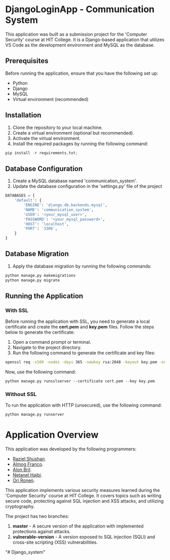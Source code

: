 # DjangoLoginApp - Communication System
This application was built as a submission project for the 'Computer Security' course at HIT College. It is a Django-based application that utilizes VS Code as the development environment and MySQL as the database.
## Prerequisites
Before running the application, ensure that you have the following set up:
- Python
- Django
- MySQL
- Virtual environment (recommended)

## Installation
1. Clone the repository to your local machine.
2. Create a virtual environment (optional but recommended).
3. Activate the virtual environment.
4. Install the required packages by running the following command:

```python 
pip install -r requirements.txt;
```

## Database Configuration
1. Create a MySQL database named 'communication_system'.
2. Update the database configuration in the 'settings.py' file of the project
```python 
DATABASES = {
    'default': {
        'ENGINE': 'django.db.backends.mysql',
        'NAME': 'communication_system',
        'USER': '<your_mysql_user>',
        'PASSWORD': '<your_mysql_password>',
        'HOST': 'localhost',
        'PORT': '3306',
    }
}
```
## Database Migration
1. Apply the database migration by running the following commands:
```python 
python manage.py makemigrations
python manage.py migrate
```

## Running the Application
### With SSL
Before running the application with SSL, you need to generate a local certificate and create the **cert.pem** and **key.pem** files. Follow the steps below to generate the certificate:
1. Open a command prompt or terminal.
2. Navigate to the project directory.
3. Run the following command to generate the certificate and key files:
```cmd 
openssl req -x509 -nodes -days 365 -newkey rsa:2048 -keyout key.pem -out cert.pem
```
Now, use the following command:
```python 
python manage.py runsslserver --certificate cert.pem --key key.pem
```
### Without SSL
To run the application with HTTP (unsecured), use the following command:
```python 
python manage.py runserver
```
# Application Overview
This application was developed by the following programmers:

- [Raziel Shushan](https://github.com/RazielShushan).
- [Almog Franco](https://github.com/Almog-Fr).
- [Alon Bril](https://github.com/alonbril).
- [Netanel Hajbi](https://github.com/netanelhaj).
- [Ori Ronen](https://github.com/orironen555).

This application implements various security measures learned during the 'Computer Security' course at HIT College. It covers topics such as writing secure code, protecting against SQL injection and XSS attacks, and utilizing cryptography.

The project has two branches:
1. **master** - A secure version of the application with implemented protections against attacks.
2. **vulnerable-version** - A version exposed to SQL injection (SQLI) and cross-site scripting (XSS) vulnerabilities.


"# Django_system" 
